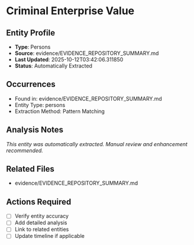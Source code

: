 # Criminal Enterprise Value

## Entity Profile
- **Type**: Persons
- **Source**: evidence/EVIDENCE_REPOSITORY_SUMMARY.md
- **Last Updated**: 2025-10-12T03:42:06.311850
- **Status**: Automatically Extracted

## Occurrences
- Found in: evidence/EVIDENCE_REPOSITORY_SUMMARY.md
- Entity Type: persons
- Extraction Method: Pattern Matching

## Analysis Notes
*This entity was automatically extracted. Manual review and enhancement recommended.*

## Related Files
- evidence/EVIDENCE_REPOSITORY_SUMMARY.md

## Actions Required
- [ ] Verify entity accuracy
- [ ] Add detailed analysis
- [ ] Link to related entities
- [ ] Update timeline if applicable

